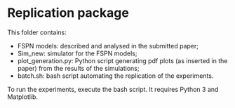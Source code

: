 # Replication package
This folder contains:

* FSPN models: described and analysed in the submitted paper;
* Sim_new: simulator for the FSPN models;
* plot_generation.py: Python script generating pdf plots (as inserted in the paper) from the results of the simulations;
* batch.sh: bash script automating the replication of the experiments.

To run the experiments, execute the bash script. It requires Python 3 and Matplotlib.